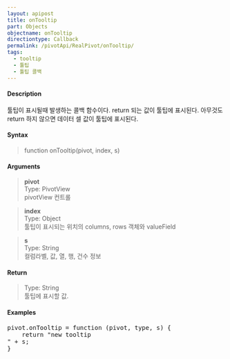 ```yaml
---
layout: apipost
title: onTooltip
part: Objects
objectname: onTooltip
directiontype: Callback
permalink: /pivotApi/RealPivot/onTooltip/
tags:
  - tooltip
  - 툴팁
  - 툴팁 콜백  
---
```



#### Description

 툴팁이 표시될때 발생하는 콜백 함수이다. return 되는 값이 툴팁에 표시된다. 아무것도 return 하지 않으면 데이터 셀 값이 툴팁에 표시된다.          

#### Syntax

> function onTooltip(pivot, index, s)

#### Arguments

> **pivot**   
> Type: PivotView      
> pivotView 컨트롤     

> **index**   
> Type: Object   
> 툴팁이 표시되는 위치의 columns, rows 객체와 valueField     

> **s**   
> Type: String    
> 컬럼라벨, 값, 열, 행, 건수 정보    

#### Return

> Type: String  
> 툴팁에 표시할 값.    

#### Examples 

<pre class="prettyprint">
pivot.onTooltip = function (pivot, type, s) {
    return "new tooltip<br/>" + s; 
}
</pre>

